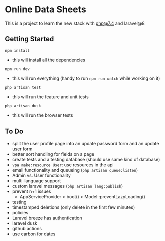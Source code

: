 # Online Data Sheets

This is a project to learn the new stack with php@7.4 and laravel@8

## Getting Started

`npm install`

- this will install all the dependencies

`npm run dev`

- this will run everything (handy to run `npm run watch` while working on it)

`php artisan test`

- this will run the feature and unit tests

`php artisan dusk`

- this will run the browser tests

## To Do

- split the user profile page into an update password form and an update user form
- better sort handling for fields on a page
- create tests and a testing database (should use same kind of database)
- `vpa make:resource User`: use resources in the api
- email functionality and queueing (`php artisan queue:listen`)
- Admin vs. User functionality
- multi-language support
- custom laravel messages (`php artisan lang:publish`)
- prevent n+1 issues
  - AppServiceProvider > boot() > Model::preventLazyLoading()
- testing
- timestamped deletions (only delete in the first few minutes)
- policies
- Laravel breeze has authentication
- laravel dusk
- github actions
- use carbon for dates
